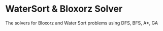 # WaterSort & Bloxorz Solver
The solvers for Bloxorz and Water Sort problems using DFS, BFS, A*, GA
